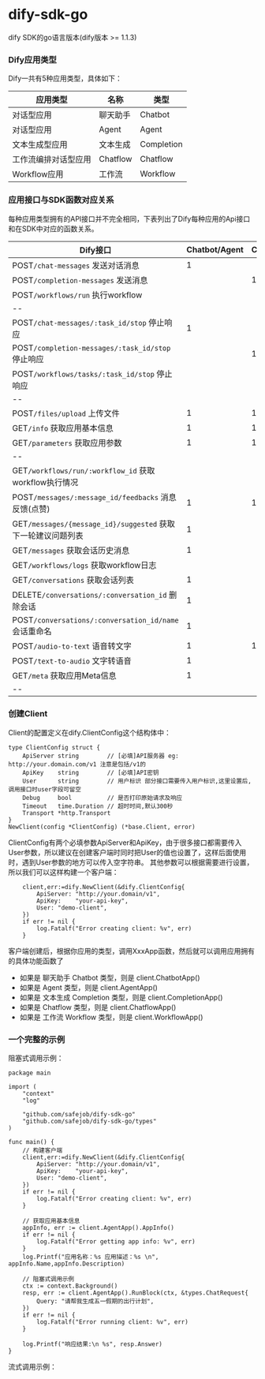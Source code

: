 # dify-sdk-go

dify SDK的go语言版本(dify版本 >= 1.1.3)

### Dify应用类型

Dify一共有5种应用类型，具体如下：


| 应用类型             | 名称     | 类型       |
| -------------------- | -------- | ---------- |
| 对话型应用           | 聊天助手 | Chatbot    |
| 对话型应用           | Agent    | Agent      |
| 文本生成型应用       | 文本生成 | Completion |
| 工作流编排对话型应用 | Chatflow | Chatflow   |
| Workflow应用         | 工作流   | Workflow   |

### 应用接口与SDK函数对应关系

每种应用类型拥有的API接口并不完全相同，下表列出了Dify每种应用的Api接口和在SDK中对应的函数关系。


| Dify接口                                                     | Chatbot/Agent | Completion | Chatflow | Workflow | SDK对应函数                          |
| ------------------------------------------------------------ | ------------- | ---------- | -------- | -------- | ------------------------------------ |
| POST`/chat-messages` 发送对话消息                            | 1             |            | 1        |          | Run/RunBlock                         |
| POST`/completion-messages` 发送消息                          |               | 1          |          |          |                                      |
| POST`/workflows/run` 执行workflow                            |               |            |          | 1        |                                      |
| --                                                           |               |            |          |          |                                      |
| POST`/chat-messages/:task_id/stop` 停止响应                  | 1             |            | 1        |          | Stop                                 |
| POST`/completion-messages/:task_id/stop` 停止响应            |               | 1          |          |          |                                      |
| POST`/workflows/tasks/:task_id/stop` 停止响应                |               |            |          | 1        |                                      |
| --                                                           |               |            |          |          |                                      |
| POST`/files/upload` 上传文件                                 | 1             | 1          | 1        | 1        | UploadFile                           |
| GET`/info` 获取应用基本信息                                  | 1             | 1          | 1        | 1        | AppInfo                              |
| GET`/parameters` 获取应用参数                                | 1             | 1          | 1        | 1        | AppParameter                         |
| --                                                           |               |            |          |          |                                      |
| GET`/workflows/run/:workflow_id` 获取workflow执行情况        |               |            |          | 1        | Status                               |
| POST`/messages/:message_id/feedbacks` 消息反馈(点赞)         | 1             | 1          | 1        |          | MsgFeedback                          |
| GET`/messages/{message_id}/suggested` 获取下一轮建议问题列表 | 1             |            | 1        |          | SuggestQuestionList                  |
| GET`/messages` 获取会话历史消息                              | 1             |            | 1        |          | History/HistoryPro                   |
| GET`/workflows/logs` 获取workflow日志                        |               |            |          | 1        | Logs                                 |
| GET`/conversations` 获取会话列表                             | 1             |            | 1        |          | ConversationList/ConversationListPro |
| DELETE`/conversations/:conversation_id` 删除会话             | 1             |            | 1        |          | ConversationDel                      |
| POST`/conversations/:conversation_id/name` 会话重命名        | 1             |            | 1        |          | ConversationRename                   |
| POST`/audio-to-text` 语音转文字                              | 1             | 1          | 1        |          | AudioToText                          |
| POST`/text-to-audio` 文字转语音                              | 1             |            | 1        |          | TextToAudio                          |
| GET`/meta` 获取应用Meta信息                                  | 1             |            | 1        |          | AppMeta                              |
| --                                                           |               |            |          |          |                                      |


### 创建Client
Client的配置定义在dify.ClientConfig这个结构体中：
```golang
type ClientConfig struct {
	ApiServer string        // [必填]API服务器 eg: http://your.domain.com/v1 注意是包括/v1的
	ApiKey    string        // [必填]API密钥
	User      string        // 用户标识 部分接口需要传入用户标识,这里设置后,调用接口时user字段可留空
	Debug     bool          // 是否打印原始请求及响应
	Timeout   time.Duration // 超时时间,默认300秒
	Transport *http.Transport
}
NewClient(config *ClientConfig) (*base.Client, error) 
```
ClientConfig有两个必填参数ApiServer和ApiKey，由于很多接口都需要传入User参数，所以建议在创建客户端时同时把User的值也设置了，这样后面使用时，遇到User参数的地方可以传入空字符串。
其他参数可以根据需要进行设置，所以我们可以这样构建一个客户端：
```golang
    client,err:=dify.NewClient(&dify.ClientConfig{
		ApiServer: "http://your.domain/v1",
		ApiKey:    "your-api-key",
		User: "demo-client",
	})
	if err != nil {
		log.Fatalf("Error creating client: %v", err)
	}
```
客户端创建后，根据你应用的类型，调用XxxApp函数，然后就可以调用应用拥有的具体功能函数了
- 如果是 聊天助手 Chatbot 类型，则是 client.ChatbotApp()
- 如果是 Agent 类型，则是 client.AgentApp()
- 如果是 文本生成 Completion 类型，则是 client.CompletionApp()
- 如果是 Chatflow 类型，则是 client.ChatflowApp()
- 如果是 工作流 Workflow 类型，则是 client.WorkflowApp()
### 一个完整的示例
阻塞式调用示例：
```golang
package main

import (
	"context"
	"log"

	"github.com/safejob/dify-sdk-go"
	"github.com/safejob/dify-sdk-go/types"
)

func main() {
	// 构建客户端 
	client,err:=dify.NewClient(&dify.ClientConfig{
		ApiServer: "http://your.domain/v1",
		ApiKey:    "your-api-key",
		User: "demo-client",
	})
	if err != nil {
		log.Fatalf("Error creating client: %v", err)
	}

	// 获取应用基本信息
	appInfo, err := client.AgentApp().AppInfo()
	if err != nil {
		log.Fatalf("Error getting app info: %v", err)
	}
	log.Printf("应用名称：%s 应用描述：%s \n", appInfo.Name,appInfo.Description)
	
	// 阻塞式调用示例
	ctx := context.Background()
	resp, err := client.AgentApp().RunBlock(ctx, &types.ChatRequest{
		Query: "请帮我生成五一假期的出行计划",
	})
	if err != nil {
		log.Fatalf("Error running client: %v", err)
	}

	log.Printf("响应结果:\n %s", resp.Answer)
}
```

流式调用示例：
```golang

```

